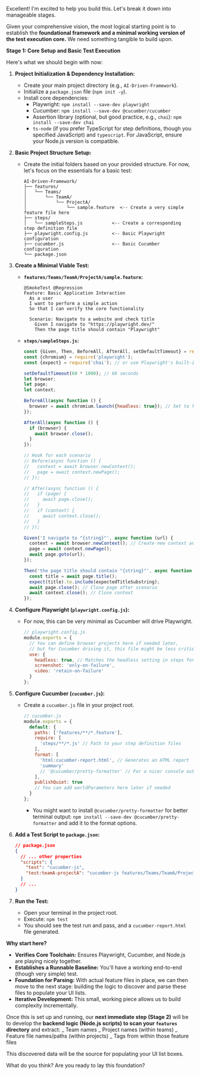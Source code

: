 Excellent! I'm excited to help you build this. Let's break it down into manageable stages.

Given your comprehensive vision, the most logical starting point is to establish the **foundational framework and a minimal working version of the test execution core.** We need something tangible to build upon.

**Stage 1: Core Setup and Basic Test Execution**

Here's what we should begin with now:

1.  **Project Initialization & Dependency Installation:**

    - Create your main project directory (e.g., `AI-Driven-Framework`).
    - Initialize a `package.json` file (`npm init -y`).
    - Install core dependencies:
      - Playwright: `npm install --save-dev playwright`
      - Cucumber: `npm install --save-dev @cucumber/cucumber`
      - Assertion library (optional, but good practice, e.g., `chai`): `npm install --save-dev chai`
      - `ts-node` (if you prefer TypeScript for step definitions, though you specified JavaScript) and `typescript`. For JavaScript, ensure your Node.js version is compatible.

2.  **Basic Project Structure Setup:**

    - Create the initial folders based on your provided structure. For now, let's focus on the essentials for a basic test:
      ```
      AI-Driven-Framework/
      ├── features/
      │   └── Teams/
      │       └── TeamA/
      │           └── ProjectA/
      │               └── sample.feature  <-- Create a very simple feature file here
      ├── steps/
      │   └── sampleSteps.js           <-- Create a corresponding step definition file
      ├── playwright.config.js         <-- Basic Playwright configuration
      ├── cucumber.js                  <-- Basic Cucumber configuration
      └── package.json
      ```

3.  **Create a Minimal Viable Test:**

    - **`features/Teams/TeamA/ProjectA/sample.feature`:**

      ```gherkin
      @SmokeTest @Regression
      Feature: Basic Application Interaction
        As a user
        I want to perform a simple action
        So that I can verify the core functionality

        Scenario: Navigate to a website and check title
          Given I navigate to "https://playwright.dev/"
          Then the page title should contain "Playwright"
      ```

    - **`steps/sampleSteps.js`:**

      ```javascript
      const {Given, Then, BeforeAll, AfterAll, setDefaultTimeout} = require('@cucumber/cucumber');
      const {chromium} = require('playwright');
      const {expect} = require('chai'); // or use Playwright's built-in assertions

      setDefaultTimeout(60 * 1000); // 60 seconds
      let browser;
      let page;
      let context;

      BeforeAll(async function () {
        browser = await chromium.launch({headless: true}); // Set to false to see browser
      });

      AfterAll(async function () {
        if (browser) {
          await browser.close();
        }
      });

      // Hook for each scenario
      // Before(async function () {
      //   context = await browser.newContext();
      //   page = await context.newPage();
      // });

      // After(async function () {
      //   if (page) {
      //     await page.close();
      //   }
      //   if (context) {
      //     await context.close();
      //   }
      // });

      Given('I navigate to "{string}"', async function (url) {
        context = await browser.newContext(); // Create new context and page for each scenario for isolation
        page = await context.newPage();
        await page.goto(url);
      });

      Then('the page title should contain "{string}"', async function (expectedTitleSubstring) {
        const title = await page.title();
        expect(title).to.include(expectedTitleSubstring);
        await page.close(); // Close page after scenario
        await context.close(); // Close context
      });
      ```

4.  **Configure Playwright (`playwright.config.js`):**

    - For now, this can be very minimal as Cucumber will drive Playwright.
      ```javascript
      // playwright.config.js
      module.exports = {
        // You can define browser projects here if needed later,
        // but for Cucumber driving it, this file might be less critical initially.
        use: {
          headless: true, // Matches the headless setting in steps for consistency
          screenshot: 'only-on-failure',
          video: 'retain-on-failure'
        }
      };
      ```

5.  **Configure Cucumber (`cucumber.js`):**

    - Create a `cucumber.js` file in your project root.
      ```javascript
      // cucumber.js
      module.exports = {
        default: {
          paths: ['features/**/*.feature'],
          require: [
            'steps/**/*.js' // Path to your step definition files
          ],
          format: [
            'html:cucumber-report.html', // Generates an HTML report
            'summary'
            // '@cucumber/pretty-formatter' // For a nicer console output, install separately
          ],
          publishQuiet: true
          // You can add worldParameters here later if needed
        }
      };
      ```
      - You might want to install `@cucumber/pretty-formatter` for better terminal output: `npm install --save-dev @cucumber/pretty-formatter` and add it to the format options.

6.  **Add a Test Script to `package.json`:**

    ```json
    // package.json
    {
      // ... other properties
      "scripts": {
        "test": "cucumber-js",
        "test:teamA-projectA": "cucumber-js features/Teams/TeamA/ProjectA/sample.feature" // Example specific run
      }
      // ...
    }
    ```

7.  **Run the Test:**
    - Open your terminal in the project root.
    - Execute: `npm test`
    - You should see the test run and pass, and a `cucumber-report.html` file generated.

**Why start here?**

- **Verifies Core Toolchain:** Ensures Playwright, Cucumber, and Node.js are playing nicely together.
- **Establishes a Runnable Baseline:** You'll have a working end-to-end (though very simple) test.
- **Foundation for Parsing:** With actual feature files in place, we can then move to the next stage: building the logic to discover and parse these files to populate your UI lists.
- **Iterative Development:** This small, working piece allows us to build complexity incrementally.

Once this is set up and running, our **next immediate step (Stage 2)** will be to develop the **backend logic (Node.js scripts) to scan your `features` directory** and extract: _ Team names _ Project names (within teams) _ Feature file names/paths (within projects) _ Tags from within those feature files

This discovered data will be the source for populating your UI list boxes.

What do you think? Are you ready to lay this foundation?
